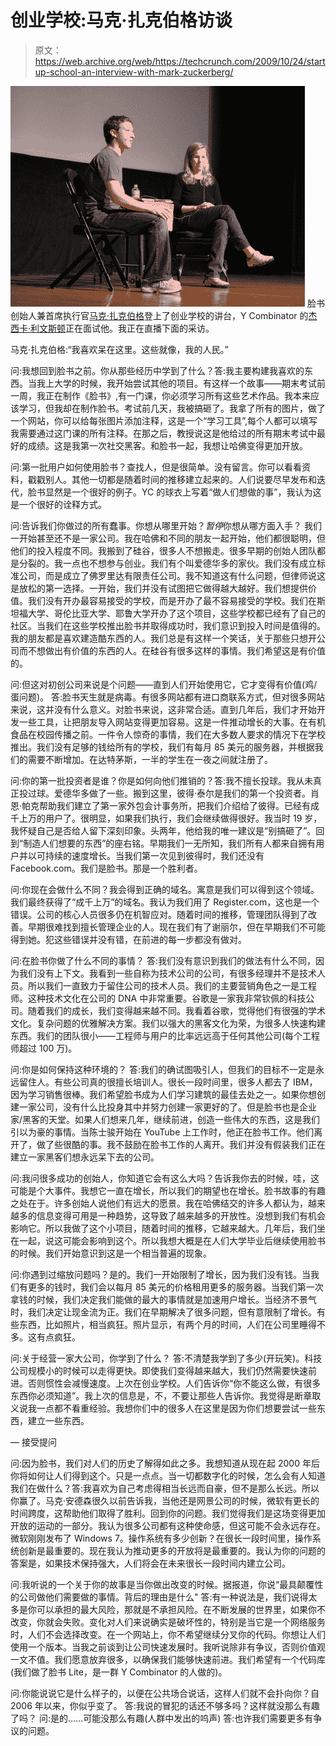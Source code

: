 # 创业学校:马克·扎克伯格访谈

> 原文：<https://web.archive.org/web/https://techcrunch.com/2009/10/24/startup-school-an-interview-with-mark-zuckerberg/>

![](img/61d49a290f6cb2804fc7a7205e3d5a0b.png)
脸书创始人兼首席执行官[马克·扎克伯格](https://web.archive.org/web/20230404150300/http://www.crunchbase.com/person/mark-zuckerberg)登上了创业学校的讲台，Y Combinator 的[杰西卡·利文斯顿](https://web.archive.org/web/20230404150300/http://www.crunchbase.com/person/jessica-livingston)正在面试他。我正在直播下面的采访。

马克·扎克伯格:“我喜欢呆在这里。这些就像，我的人民。”

问:我想回到脸书之前。你从那些经历中学到了什么？答:我主要构建我喜欢的东西。当我上大学的时候，我开始尝试其他的项目。有这样一个故事——期末考试前一周，我正在制作《脸书》,有一门课，你必须学习所有这些艺术作品。我本来应该学习，但我却在制作脸书。考试前几天，我被搞砸了。我拿了所有的图片，做了一个网站，你可以给每张图片添加注释，这是一个“学习工具”,每个人都可以填写我需要通过这门课的所有注释。在那之后，教授说这是他给过的所有期末考试中最好的成绩。这是我第一次社交黑客。和脸书一起，我想让哈佛变得更加开放。

问:第一批用户如何使用脸书？查找人，但是很简单。没有留言。你可以看看资料，戳戳别人。其他一切都是随着时间的推移建立起来的。人们说要尽早发布和迭代，脸书显然是一个很好的例子。YC 的球衣上写着“做人们想做的事”，我认为这是一个很好的诠释方式。

问:告诉我们你做过的所有蠢事。你想从哪里开始？*暂停*你想从哪方面入手？
我们一开始甚至还不是一家公司。我在哈佛和不同的朋友一起开始，他们都很聪明，但他们的投入程度不同。我搬到了硅谷，很多人不想搬走。很多早期的创始人团队都是分裂的。我一点也不想参与创业。我们有个叫爱德华多的家伙。我们没有成立标准公司，而是成立了佛罗里达有限责任公司。我不知道这有什么问题，但律师说这是放松的第一选择。一开始，我们并没有试图把它做得越大越好。我们想提供价值。我们没有开办最容易接受的学校，而是开办了最不容易接受的学校。我们在斯坦福大学、哥伦比亚大学、耶鲁大学开办了这个项目，这些学校都已经有了自己的社区。当我们在这些学校推出脸书并取得成功时，我们意识到投入时间是值得的。我的朋友都是喜欢建造酷东西的人。我们总是有这样一个笑话，关于那些只想开公司而不想做出有价值的东西的人。在硅谷有很多这样的事情。我们希望这是有价值的。

问:但这对初创公司来说是个问题——直到人们开始使用它，它才变得有价值(鸡/蛋问题)。
答:脸书天生就是病毒。有很多网站都有进口商联系方式，但对很多网站来说，这并没有什么意义。对脸书来说，这非常合适。直到几年后，我们才开始开发一些工具，让把朋友导入网站变得更加容易。这是一件推动增长的大事。在有机食品在校园传播之前。一件令人惊奇的事情，我们在大多数人要求的情况下在学校推出。我们没有足够的钱给所有的学校，我们有每月 85 美元的服务器，并根据我们的需要不断增加。在达特茅斯，一半的学生在一夜之间就注册了。

问:你的第一批投资者是谁？你是如何向他们推销的？答:我不擅长投球。我从未真正投过球。爱德华多做了一些。搬到这里，彼得·泰尔是我们的第一个投资者。肖恩·帕克帮助我们建立了第一家外包会计事务所，把我们介绍给了彼得。已经有成千上万的用户了。很明显，如果我们执行，我们会继续做得很好。我当时 19 岁，我怀疑自己是否给人留下深刻印象。头两年，他给我的唯一建议是“别搞砸了”。回到“制造人们想要的东西”的座右铭。早期我们一无所知，我们所有人都来自拥有用户并以可持续的速度增长。当我们第一次见到彼得时，我们还没有 Facebook.com。我们是脸书。那是一个胜利者。

问:你现在会做什么不同？我会得到正确的域名。寓意是我们可以得到这个领域。我们最终获得了“成千上万”的域名。我认为我们用了 Register.com，这也是一个错误。公司的核心人员很多仍在机智应对。随着时间的推移，管理团队得到了改善。早期很难找到擅长管理企业的人。现在我们有了谢丽尔，但在早期我们不可能得到她。犯这些错误并没有错，在前进的每一步都没有做对。

问:在脸书你做了什么不同的事情？
答:我们没有意识到我们的做法有什么不同，因为我们没有上下文。我看到一些自称为技术公司的公司，有很多经理并不是技术人员。所以我们一直致力于留住公司的技术人员。我们的主要营销角色之一是工程师。这种技术文化在公司的 DNA 中非常重要。谷歌是一家我非常钦佩的科技公司。随着我们的成长，我们变得越来越不同。我看着谷歌，觉得他们有很强的学术文化。复杂问题的优雅解决方案。我们以强大的黑客文化为荣，为很多人快速构建东西。我们的团队很小——工程师与用户的比率远远高于任何其他公司(每个工程师超过 100 万)。

问:你是如何保持这种环境的？
答:我们的确试图吸引人，但我们的目标不一定是永远留住人。有些公司真的很擅长培训人。很长一段时间里，很多人都去了 IBM，因为学习销售很棒。我们希望脸书成为人们学习建筑的最佳去处之一。如果你想创建一家公司，没有什么比投身其中并努力创建一家更好的了。但是脸书也是企业家/黑客的天堂。如果人们想来几年，继续前进，创造一些伟大的东西，这是我们引以为豪的事情。当陈士骏开始在 YouTube 上工作时，他正在脸书工作。他们离开了，做了些很酷的事。我不鼓励在脸书工作的人离开。我们并没有假装我们正在建立一家黑客们想永远呆下去的公司。

问:我问很多成功的创始人，你知道它会有这么大吗？告诉我你去的时候，哇，这可能是个大事件。我想它一直在增长，所以我们的期望也在增长。脸书故事的有趣之处在于。许多创始人说他们有远大的愿景。我在哈佛结交的许多人都认为，越来越多的信息变得可用是一种趋势，这导致了越来越多的开放性。没想到我们有机会影响它。所以我做了这个小项目，随着时间的推移，它越来越大。几年后，我们坐在一起，说这可能会影响到这个。所以我想大概是在人们大学毕业后继续使用脸书的时候。我们开始意识到这是一个相当普遍的现象。

问:你遇到过缩放问题吗？是的。我们一开始限制了增长，因为我们没有钱。当我们有更多的钱时，我们会以每月 85 美元的价格租用更多的服务器。当我们第一次拿钱的时候，我们决定我们能做的最大的事情就是加速用户增长。当经济不景气时，我们决定让现金流为正。我们在早期解决了很多问题，但有意限制了增长。有些东西，比如照片，相当疯狂。照片显示，有两个月的时间，人们在公司里睡得不多。这有点疯狂。

问:关于经营一家大公司，你学到了什么？
答:不清楚我学到了多少(开玩笑)。科技公司规模小的时候可以走得更快。即使我们变得越来越大，我们仍然需要快速前进。否则惯性会减慢速度。上次在创业学校。人们告诉你“你不能这么做，有很多东西你必须知道”。我上次的信息是，不，不要让那些人告诉你。我觉得是断章取义说我一点都不看重经验。我想你们中的很多人在这里是因为你们想要尝试一些东西，建立一些东西。

—
接受提问

问:因为脸书，我们对人们的历史了解得如此之多。我想知道从现在起 2000 年后你将如何让人们得到这个。只是一点点。当一切都数字化的时候，怎么会有人知道我们在做什么？答:我喜欢为自己考虑得相当长远而自豪，但不是那么长远。所以你赢了。马克·安德森很久以前告诉我，当他还是网景公司的时候，微软有更长的时间跨度，这帮助他们取得了胜利。回到你的问题。我们觉得我们是这场变得更加开放的运动的一部分。我认为很多公司都有这种使命感，但这可能不会永远存在。微软刚刚发布了 Windows 7。操作系统有多少创新？在很长一段时间里，操作系统创新是最重要的。现在我认为推动更多的开放将是最重要的。我认为你的问题的答案是，如果技术保持强大，人们将会在未来很长一段时间内建立公司。

问:我听说的一个关于你的故事是当你做出改变的时候。据报道，你说“最具颠覆性的公司做他们需要做的事情。背后的理由是什么"
答:有一种说法是，我们说得太多是你可以承担的最大风险，那就是不承担风险。在不断发展的世界里，如果你不改变，你就会失败。变化对人们来说确实是破坏性的，特别是当它是一个网络服务时，人们不会选择改变。在一个网站上，你不希望继续分叉你的代码。你想让人们使用一个版本。当我之前谈到让公司快速发展时。我听说除非有争议，否则价值观一文不值。我们愿意放弃很多，以确保我们能够快速前进。我们希望有一个代码库(我们做了脸书 Lite，是一群 Y Combinator 的人做的)。

问:你能说说它是什么样子的，以便在公共场合说话，这样人们就不会扑向你？自 2006 年以来，你似乎变了。
答:我说的冒犯的话还不够多吗？这样就没那么有趣了吗？
问:是的……可能没那么有趣(人群中发出的呜声)
答:也许我们需要更多有争议的问题。